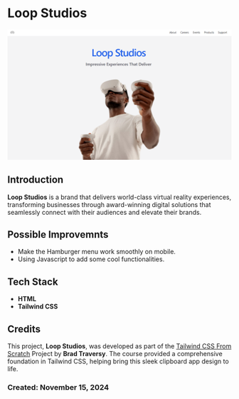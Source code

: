 # Loop Studios

![Thumbnail](/thumbnail/loop.s.png)

## Introduction
**Loop Studios** is a brand that delivers world-class virtual reality experiences, transforming businesses through award-winning digital solutions that seamlessly connect with their audiences and elevate their brands.

## Possible Improvemnts
- Make the Hamburger menu work smoothly on mobile.
- Using Javascript to add some cool functionalities.

## Tech Stack
- **HTML**
- **Tailwind CSS**

## Credits
This project, **Loop Studios**, was developed as part of the [Tailwind CSS From Scratch](https://www.udemy.com/course/tailwind-from-scratch) Project by **Brad Traversy**. The course provided a comprehensive foundation in Tailwind CSS, helping bring this sleek clipboard app design to life. 

### Created: November 15, 2024
